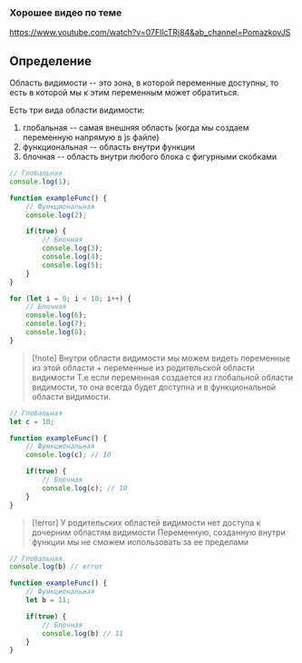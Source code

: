 ### Хорошее видео по теме
https://www.youtube.com/watch?v=07FllcTRj84&ab_channel=PomazkovJS

## Определение
Область видимости -- это зона, в которой переменные доступны, то есть в которой мы к этим переменным может обратиться.

Есть три вида области видимости:
1. глобальная -- самая внешняя область (когда мы создаем переменную напрямую в js файле)
2. функциональная -- область внутри функции
3. блочная -- область внутри любого блока с фигурными скобками
```js
// Глобальная
console.log(1);

function exampleFunc() {
	// Функциональная
	console.log(2);

	if(true) {
		// Блочная
		console.log(3);
		console.log(4);
		console.log(5);
	}
}

for (let i = 0; i < 10; i++) {
	// Блочная
	console.log(6);
	console.log(7);
	console.log(8);
}
```

>[!note] Внутри области видимости мы можем видеть переменные из этой области + переменные из родительской области видимости
>Т.е если переменная создается из глобальной области видимости, то она всегда будет доступна и в функциональной области видимости. 
```js
// Глобальная
let c = 10;

function exampleFunc() {
	// Функциональная
	console.log(c); // 10

	if(true) {
		// Блочная
		console.log(c); // 10
	}
}
```

>[!error] У родительских областей видимости нет доступа к дочерним областям видимости
>Переменную, созданную внутри функции мы не сможем использовать за ее пределами
```js
// Глобальная
console.log(b) // error

function exampleFunc() {
	// Функциональная
	let b = 11;

	if(true) {
		// Блочная
		console.log(b) // 11
	}
}
```
